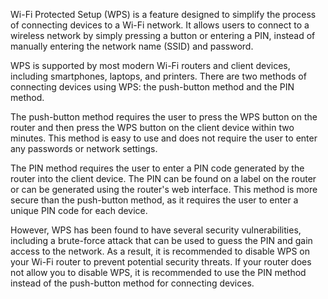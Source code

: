 Wi-Fi Protected Setup (WPS) is a feature designed to simplify the process of connecting devices to a Wi-Fi network. It allows users to connect to a wireless network by simply pressing a button or entering a PIN, instead of manually entering the network name (SSID) and password.

WPS is supported by most modern Wi-Fi routers and client devices, including smartphones, laptops, and printers. There are two methods of connecting devices using WPS: the push-button method and the PIN method.

The push-button method requires the user to press the WPS button on the router and then press the WPS button on the client device within two minutes. This method is easy to use and does not require the user to enter any passwords or network settings.

The PIN method requires the user to enter a PIN code generated by the router into the client device. The PIN can be found on a label on the router or can be generated using the router's web interface. This method is more secure than the push-button method, as it requires the user to enter a unique PIN code for each device.

However, WPS has been found to have several security vulnerabilities, including a brute-force attack that can be used to guess the PIN and gain access to the network. As a result, it is recommended to disable WPS on your Wi-Fi router to prevent potential security threats. If your router does not allow you to disable WPS, it is recommended to use the PIN method instead of the push-button method for connecting devices.